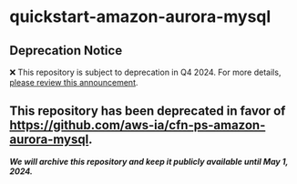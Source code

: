 # quickstart-amazon-aurora-mysql 
## Deprecation Notice

:x: This repository is subject to deprecation in Q4 2024. For more details, [please review this announcement](https://github.com/aws-ia/.announcements/issues/1). 

## This repository has been deprecated in favor of https://github.com/aws-ia/cfn-ps-amazon-aurora-mysql. 
***We will archive this repository and keep it publicly available until May 1, 2024.***
